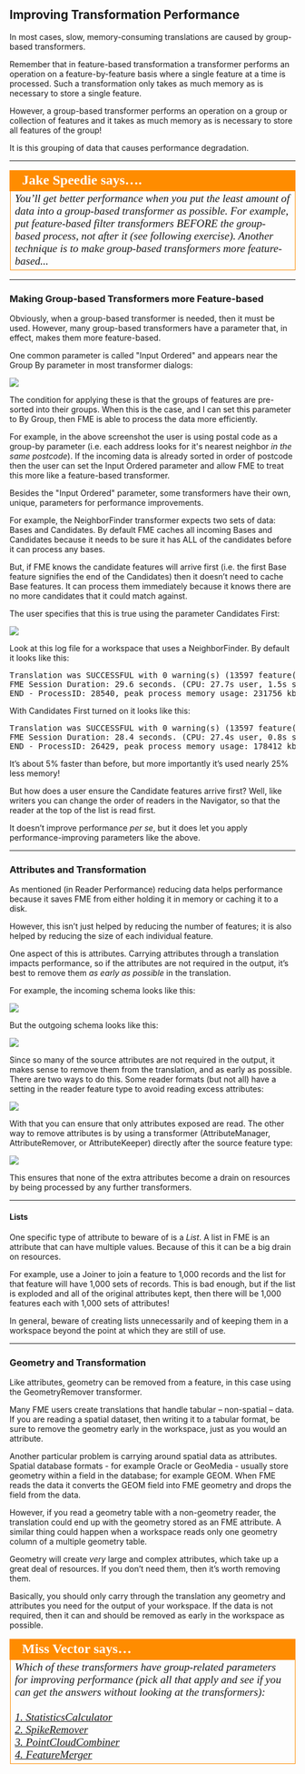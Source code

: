 ## Improving Transformation Performance ##

In most cases, slow, memory-consuming translations are caused by group-based transformers.

Remember that in feature-based transformation a transformer performs an operation on a feature-by-feature basis where a single feature at a time is processed. Such a transformation only takes as much memory as is necessary to store a single feature.

However, a group-based transformer performs an operation on a group or collection of features and it takes as much memory as is necessary to store all features of the group!

It is this grouping of data that causes performance degradation. 

---

<table style="border-spacing: 0px">
<tr>
<td style="vertical-align:middle;background-color:darkorange;border: 2px solid darkorange">
<i class="fa fa-quote-left fa-lg fa-pull-left fa-fw" style="color:white;padding-right: 12px;vertical-align:text-top"></i>
<span style="color:white;font-size:x-large;font-weight: bold;font-family:serif">Jake Speedie says….</span>
</td>
</tr>

<tr>
<td style="border: 1px solid darkorange">
<span style="font-family:serif; font-style:italic; font-size:larger">
You’ll get better performance when you put the least amount of data into a group-based transformer as possible.
For example, put feature-based filter transformers BEFORE the group-based process, not after it (see following exercise). Another technique is to make group-based transformers more feature-based...
</span>
</td>
</tr>
</table>

---

### Making Group-based Transformers more Feature-based ###

Obviously, when a group-based transformer is needed, then it must be used. However, many group-based transformers have a parameter that, in effect, makes them more feature-based.

One common parameter is called "Input Ordered" and appears near the Group By parameter in most transformer dialogs:

![](./Images/Img2.029.TransformerPerformanceGroupedFeatureParam.png)

The condition for applying these is that the groups of features are pre-sorted into their groups. When this is the case, and I can set this parameter to By Group, then FME is able to process the data more efficiently. 

For example, in the above screenshot the user is using postal code as a group-by parameter (i.e. each address looks for it's nearest neighbor *in the same postcode*). If the incoming data is already sorted in order of postcode then the user can set the Input Ordered parameter and allow FME to treat this more like a feature-based transformer.

Besides the "Input Ordered" parameter, some transformers have their own, unique, parameters for performance improvements.

For example, the NeighborFinder transformer expects two sets of data: Bases and Candidates. By default FME caches all incoming Bases and Candidates because it needs to be sure it has ALL of the candidates before it can process any bases.

But, if FME knows the candidate features will arrive first (i.e. the first Base feature signifies the end of the Candidates) then it doesn’t need to cache Base features. It can process them immediately because it knows there are no more candidates that it could match against.

The user specifies that this is true using the parameter Candidates First:

![](./Images/Img2.030.TransformerPerformanceNeighborsFirst.png)

Look at this log file for a workspace that uses a NeighborFinder. By default it looks like this:

<pre>
Translation was SUCCESSFUL with 0 warning(s) (13597 feature(s) output)
FME Session Duration: 29.6 seconds. (CPU: 27.7s user, 1.5s system)
END - ProcessID: 28540, peak process memory usage: 231756 kb
</pre>

With Candidates First turned on it looks like this:

<pre>
Translation was SUCCESSFUL with 0 warning(s) (13597 feature(s) output)
FME Session Duration: 28.4 seconds. (CPU: 27.4s user, 0.8s system)
END - ProcessID: 26429, peak process memory usage: 178412 kb
</pre>

It’s about 5% faster than before, but more importantly it’s used nearly 25% less memory!

But how does a user ensure the Candidate features arrive first? Well, like writers you can change the order of readers in the Navigator, so that the reader at the top of the list is read first.

It doesn’t improve performance *per se*, but it does let you apply performance-improving parameters like the above.

---

### Attributes and Transformation ###

As mentioned (in Reader Performance) reducing data helps performance because it saves FME from either holding it in memory or caching it to a disk.

However, this isn’t just helped by reducing the number of features; it is also helped by reducing the size of each individual feature.

One aspect of this is attributes. Carrying attributes through a translation impacts performance, so if the attributes are not required in the output, it’s best to remove them *as early as possible* in the translation.

For example, the incoming schema looks like this:

![](./Images/Img2.033.TransformerPerformanceAttrsSourceSchema.png)

But the outgoing schema looks like this:

![](./Images/Img2.034.TransformerPerformanceAttrsDestSchema.png)

Since so many of the source attributes are not required in the output, it makes sense to remove them from the translation, and as early as possible. There are two ways to do this. Some reader formats (but not all) have a setting in the reader feature type to avoid reading excess attributes:

![](./Images/Img2.035.TransformerPerformanceReadAttrs.png)

With that you can ensure that only attributes exposed are read. The other way to remove attributes is by using a transformer (AttributeManager, AttributeRemover, or AttributeKeeper) directly after the source feature type:

![](./Images/Img2.036.TransformerPerformanceRemovingAttrs.png)

This ensures that none of the extra attributes become a drain on resources by being processed by any further transformers.

---

#### Lists ####

One specific type of attribute to beware of is a *List*. A list in FME is an attribute that can have multiple values. Because of this it can be a big drain on resources.

For example, use a Joiner to join a feature to 1,000 records and the list for that feature will have 1,000 sets of records. This is bad enough, but if the list is exploded and all of the original attributes kept, then there will be 1,000 features each with 1,000 sets of attributes!

In general, beware of creating lists unnecessarily and of keeping them in a workspace beyond the point at which they are still of use.

---

### Geometry and Transformation ###

Like attributes, geometry can be removed from a feature, in this case using the GeometryRemover transformer.

Many FME users create translations that handle tabular – non-spatial – data. If you are reading a spatial dataset, then writing it to a tabular format, be sure to remove the geometry early in the workspace, just as you would an attribute.

Another particular problem is carrying around spatial data as attributes. Spatial database formats - for example Oracle or GeoMedia - usually store geometry within a field in the database; for example GEOM. When FME reads the data it converts the GEOM field into FME geometry and drops the field from the data.

However, if you read a geometry table with a non-geometry reader, the translation could end up with the geometry stored as an FME attribute. A similar thing could happen when a workspace reads only one geometry column of a multiple geometry table.

Geometry will create *very* large and complex attributes, which take up a great deal of resources. If you don’t need them, then it’s worth removing them.

Basically, you should only carry through the translation any geometry and attributes you need for the output of your workspace. If the data is not required, then it can and should be removed as early in the workspace as possible.

<table style="border-spacing: 0px">
<tr>
<td style="vertical-align:middle;background-color:darkorange;border: 2px solid darkorange">
<i class="fa fa-quote-left fa-lg fa-pull-left fa-fw" style="color:white;padding-right: 12px;vertical-align:text-top"></i>
<span style="color:white;font-size:x-large;font-weight: bold;font-family:serif">Miss Vector says…</span>
</td>
</tr>

<tr>
<td style="border: 1px solid darkorange">
<span style="font-family:serif; font-style:italic; font-size:larger">
Which of these transformers have group-related parameters for improving performance (pick all that apply and see if you can get the answers without looking at the transformers): 
<br><br><a href="http://52.73.3.37/fmedatastreaming/Manual/QAResponse2017.fmw?chapter=12&question=4&answer=1&DestDataset_TEXTLINE=C%3A%5CFMEOutput%5CQAResponse.html">1. StatisticsCalculator</a>
<br><a href="http://52.73.3.37/fmedatastreaming/Manual/QAResponse2017.fmw?chapter=12&question=4&answer=2&DestDataset_TEXTLINE=C%3A%5CFMEOutput%5CQAResponse.html">2. SpikeRemover</a>
<br><a href="http://52.73.3.37/fmedatastreaming/Manual/QAResponse2017.fmw?chapter=12&question=4&answer=3&DestDataset_TEXTLINE=C%3A%5CFMEOutput%5CQAResponse.html">3. PointCloudCombiner</a>
<br><a href="http://52.73.3.37/fmedatastreaming/Manual/QAResponse2017.fmw?chapter=12&question=4&answer=4&DestDataset_TEXTLINE=C%3A%5CFMEOutput%5CQAResponse.html">4. FeatureMerger</a>
</span>
</td>
</tr>
</table>